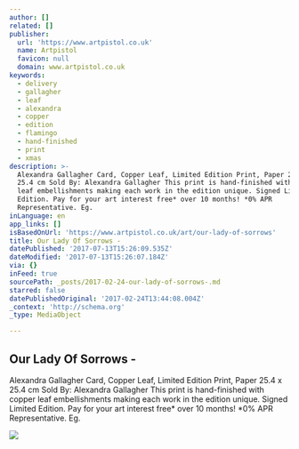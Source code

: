 ```yaml
---
author: []
related: []
publisher:
  url: 'https://www.artpistol.co.uk'
  name: Artpistol
  favicon: null
  domain: www.artpistol.co.uk
keywords:
  - delivery
  - gallagher
  - leaf
  - alexandra
  - copper
  - edition
  - flamingo
  - hand-finished
  - print
  - xmas
description: >-
  Alexandra Gallagher Card, Copper Leaf, Limited Edition Print, Paper 25.4 x
  25.4 cm Sold By: Alexandra Gallagher This print is hand-finished with copper
  leaf embellishments making each work in the edition unique. Signed Limited
  Edition. Pay for your art interest free* over 10 months! *0% APR
  Representative. Eg.
inLanguage: en
app_links: []
isBasedOnUrl: 'https://www.artpistol.co.uk/art/our-lady-of-sorrows'
title: Our Lady Of Sorrows -
datePublished: '2017-07-13T15:26:09.535Z'
dateModified: '2017-07-13T15:26:07.184Z'
via: {}
inFeed: true
sourcePath: _posts/2017-02-24-our-lady-of-sorrows-.md
starred: false
datePublishedOriginal: '2017-02-24T13:44:08.004Z'
_context: 'http://schema.org'
_type: MediaObject

---
```

<article style=""><h1>Our Lady Of Sorrows -</h1><p>Alexandra Gallagher Card, Copper Leaf, Limited Edition Print, Paper 25.4 x 25.4 cm Sold By: Alexandra Gallagher This print is hand-finished with copper leaf embellishments making each work in the edition unique. Signed Limited Edition. Pay for your art interest free* over 10 months! *0% APR Representative. Eg.</p><img src="https://www.artpistol.co.uk/wp-content/uploads/2017/01/Our-Lady-Of-Sorrows.jpg" /></article>